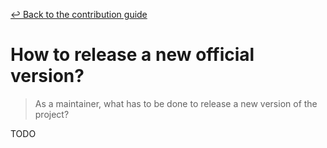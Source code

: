 [&#x21A9; Back to the contribution guide](../../../CONTRIBUTING.md#maintainers-howtos)

# How to release a new official version?

> As a maintainer, what has to be done to release a new version of the project?

TODO
